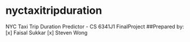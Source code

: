# nyctaxitripduration
NYC Taxi Trip Duration Predictor - CS 6341J1 FinalProject
##Prepared by:
[x] Faisal Sukkar
[x] Steven Wong
